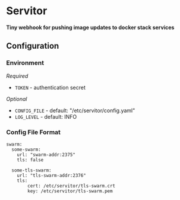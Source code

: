 # Servitor
__Tiny webhook for pushing image updates to docker stack services__

## Configuration

### Environment
*Required*
* `TOKEN` - authentication secret

*Optional*
* `CONFIG_FILE` - default: "/etc/servitor/config.yaml"
* `LOG_LEVEL` - default: INFO

### Config File Format
```
swarm:
  some-swarm:
    url: "swarm-addr:2375"
    tls: false

  some-tls-swarm:
    url: "tls-swarm-addr:2376"
    tls:
        cert: /etc/servitor/tls-swarm.crt
        key: /etc/servitor/tls-swarm.pem
```
